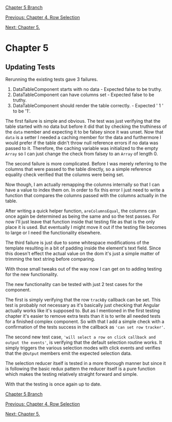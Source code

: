 [Chapter 5 Branch]()

[Previous: Chapter 4. Row Selection](/chapters/4._Row_Selection.md)

[Next: Chapter 5.]()

# Chapter 5
## Updating Tests

Rerunning the existing tests gave 3 failures.

1.  DataTableComponent starts with no data - Expected false to be truthy.
1.  DataTableComponent can have columns set - Expected false to be truthy.
1.  DataTableComponent should render the table correctly. - Expected ' 1 ' to be '1'.

The first failure is simple and obvious.  The test was just verifying that the table started with no data but before it did that by checking the truthiness of the `data` member and expecting it to be falsey since it was unset.  Now that `data` is a setter I needed a caching member for the data and furthermore I would prefer if the table didn't throw null reference errors if no data was passed to it.  Therefore, the caching variable was initialized to the empty `Array` so I can just change the check from falsey to an `Array` of length 0.

The second failure is more complicated.  Before I was merely referring to the columns that were passed to the table directly, so a simple reference equality check verified that the columns were being set.

Now though, I am actually remapping the columns internally so that I can have a value to index them on.  In order to fix this error I just need to write a function that compares the columns passed with the columns actually in the table.

After writing a quick helper function, `areColumnsEqual`, the columns can once again be determined as being the same and so the test passes.  For now I'll just leave that function inside that testing file as that is the only place it is used.  But eventually I might move it out if the testing file becomes to large or I need the functionality elsewhere.

The third failure is just due to some whitespace modifications of the template resulting in a bit of padding inside the element's text field.  Since this doesn't effect the actual value on the dom it's just a simple matter of trimming the text string before comparing.

 With those small tweaks out of the way now I can get on to adding testing for the new functionality.

 The new functionality can be tested with just 2 test cases for the component.  
 
 The first is simply verifying that the row `trackBy` callback can be set.  This test is probably not necessary as it's basically just checking that Angular actually works like it's supposed to.  But as I mentioned in the first testing chapter it's easier to remove extra tests than it is to write all needed tests for a finished complex component.  So with that I add a simple check with a confirmation of the tests success in the callback as `'can set row tracker'`.

 The second new test case, `'will select a row on click callback and output the events'`, is verifying that the default selection routine works.  It simply triggers the various selection modes with click events and verifies that the `@Output` members emit the expected selection data.

 The selection reducer itself is tested in a more thorough manner but since it is following the basic redux pattern the reducer itself is a pure function which makes the testing relatively straight forward and simple.

 With that the testing is once again up to date.

[Chapter 5 Branch]()

[Previous: Chapter 4. Row Selection](/chapters/4._Row_Selection.md)

[Next: Chapter 5.]()
